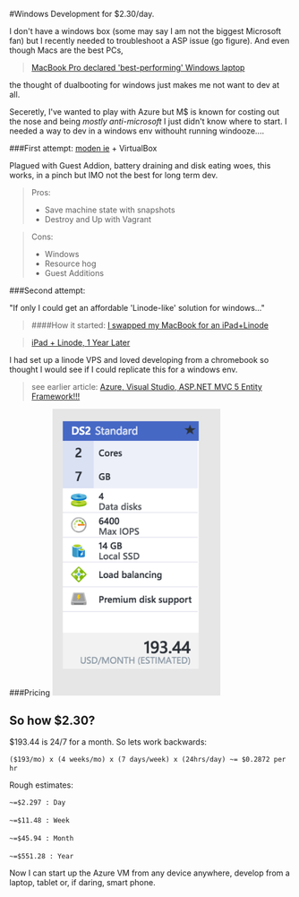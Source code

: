 
#Windows Development for $2.30/day.

I don't have a windows box (some may say I am not the biggest Microsoft fan) but I recently needed to troubleshoot a ASP issue (go figure). And even though Macs are the best PCs,   
>[MacBook Pro declared 'best-performing' Windows laptop](https://www.cnet.com/news/macbook-pro-declared-best-performing-windows-laptop/)

the thought of dualbooting for windows just makes me not want to dev at all.

Seceretly, I've wanted to play with Azure but M$ is known for costing out the nose and being *mostly anti-microsoft* I just didn't know where to start. I needed a way to dev in a windows env withouht running windooze.... 

###First attempt: 
[moden ie](https://developer.microsoft.com/en-us/microsoft-edge/tools/vms/) + VirtualBox

Plagued with Guest Addion, battery draining and disk eating woes, this works, in a pinch but IMO not the best for long term dev. 

>Pros: 
>* Save machine state with snapshots
>* Destroy and Up with Vagrant

>Cons: 
>* Windows
>* Resource hog
>* Guest Additions 

###Second attempt: 

"If only I could get an affordable 'Linode-like' solution for windows..."

>####How it started: 
>[I swapped my MacBook for an iPad+Linode](http://yieldthought.com/post/12239282034/swapped-my-macbook-for-an-ipad)

>[iPad + Linode, 1 Year Later](http://yieldthought.com/post/12239282034/swapped-my-macbook-for-an-ipad)

I had set up a linode VPS and loved developing from a chromebook so thought I would see if I could replicate this for a windows env. 
> see earlier article:  [Azure, Visual Studio, ASP.NET MVC 5 Entity Framework!!!](chromebook.md)

###Pricing 
<img src="../images/azure_pricing.png" width="300">

## So how $2.30? 
$193.44 is 24/7 for a month. So lets work backwards: 

	($193/mo) x (4 weeks/mo) x (7 days/week) x (24hrs/day) ~= $0.2872 per hr

Rough estimates: 

	~=$2.297 : Day   

	~=$11.48 : Week  

	~=$45.94 : Month 

	~=$551.28 : Year


Now I can start up the Azure VM from any device anywhere, develop from a laptop, tablet or, if daring, smart phone. 
